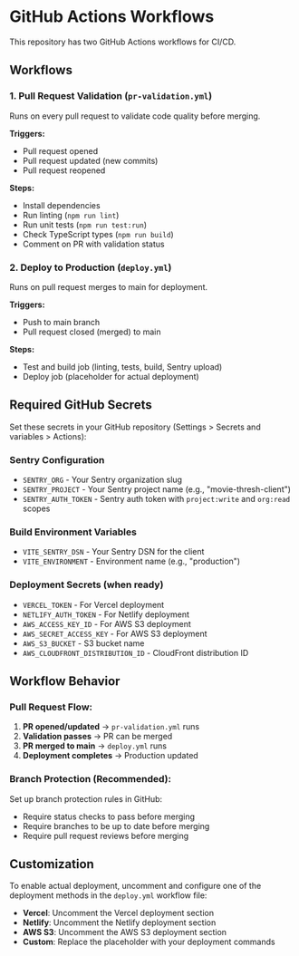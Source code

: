 # GitHub Actions Workflows

This repository has two GitHub Actions workflows for CI/CD.

## Workflows

### 1. Pull Request Validation (`pr-validation.yml`)
Runs on every pull request to validate code quality before merging.

**Triggers:**
- Pull request opened
- Pull request updated (new commits)
- Pull request reopened

**Steps:**
- Install dependencies
- Run linting (`npm run lint`)
- Run unit tests (`npm run test:run`)
- Check TypeScript types (`npm run build`)
- Comment on PR with validation status

### 2. Deploy to Production (`deploy.yml`)
Runs on pull request merges to main for deployment.

**Triggers:**
- Push to main branch
- Pull request closed (merged) to main

**Steps:**
- Test and build job (linting, tests, build, Sentry upload)
- Deploy job (placeholder for actual deployment)

## Required GitHub Secrets

Set these secrets in your GitHub repository (Settings > Secrets and variables > Actions):

### Sentry Configuration
- `SENTRY_ORG` - Your Sentry organization slug
- `SENTRY_PROJECT` - Your Sentry project name (e.g., "movie-thresh-client")
- `SENTRY_AUTH_TOKEN` - Sentry auth token with `project:write` and `org:read` scopes

### Build Environment Variables
- `VITE_SENTRY_DSN` - Your Sentry DSN for the client
- `VITE_ENVIRONMENT` - Environment name (e.g., "production")

### Deployment Secrets (when ready)
- `VERCEL_TOKEN` - For Vercel deployment
- `NETLIFY_AUTH_TOKEN` - For Netlify deployment
- `AWS_ACCESS_KEY_ID` - For AWS S3 deployment
- `AWS_SECRET_ACCESS_KEY` - For AWS S3 deployment
- `AWS_S3_BUCKET` - S3 bucket name
- `AWS_CLOUDFRONT_DISTRIBUTION_ID` - CloudFront distribution ID

## Workflow Behavior

### Pull Request Flow:
1. **PR opened/updated** → `pr-validation.yml` runs
2. **Validation passes** → PR can be merged
3. **PR merged to main** → `deploy.yml` runs
4. **Deployment completes** → Production updated

### Branch Protection (Recommended):
Set up branch protection rules in GitHub:
- Require status checks to pass before merging
- Require branches to be up to date before merging
- Require pull request reviews before merging

## Customization

To enable actual deployment, uncomment and configure one of the deployment methods in the `deploy.yml` workflow file:

- **Vercel**: Uncomment the Vercel deployment section
- **Netlify**: Uncomment the Netlify deployment section
- **AWS S3**: Uncomment the AWS S3 deployment section
- **Custom**: Replace the placeholder with your deployment commands

